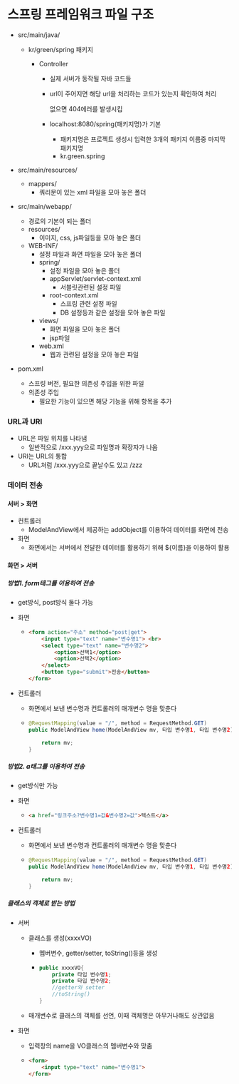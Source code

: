 # 스프링 프레임워크 파일 구조

* src/main/java/

  * kr/green/spring 패키지

    * Controller

      * 실제 서버가 동작될 자바 코드들

      * url이 주어지면 해당 url을 처리하는 코드가 있는지 확인하여 처리

        없으면 404에러를 발생시킴

      * localhost:8080/spring(패키지명)가 기본

        * 패키지명은 프로젝트 생성시 입력한 3개의 패키지 이름중 마지막 패키지명
        * kr.green.spring

* src/main/resources/

  * mappers/
    * 쿼리문이 있는 xml 파일을 모아 놓은 폴더

* src/main/webapp/

  * 경로의 기본이 되는 폴더
  * resources/
    * 이미지, css, js파일등을 모아 놓은 폴더
  * WEB-INF/
    * 설정 파일과 화면 파일을 모아 놓은 폴더
    * spring/
      * 설정 파일을 모아 놓은 폴더
      * appServlet/servlet-context.xml
        * 서블릿관련된 설정 파일
      * root-context.xml
        * 스프링 관련 설정 파일
        * DB 설정등과 같은 설정을 모아 놓은 파일
    * views/
      * 화면 파일을 모아 놓은 폴더
      * jsp파일
    * web.xml
      * 웹과 관련된 설정을 모아 놓은 파일

* pom.xml
  * 스프링 버전, 필요한 의존성 주입을 위한 파일
  * 의존성 주입
    * 필요한 기능이 있으면 해당 기능을 위해 항목을 추가



### URL과 URI

* URL은 파일 위치를 나타냄
  * 일반적으로 /xxx.yyy으로 파일명과 확장자가 나옴
* URI는 URL의 통합
  * URL처럼 /xxx.yyy으로 끝날수도 있고 /zzz



### 데이터 전송

#### 서버 > 화면

* 컨트롤러
  * ModelAndView에서 제공하는 addObject를 이용하여 데이터를 화면에 전송
* 화면
  * 화면에서는 서버에서 전달한 데이터를 활용하기 위해 ${이름}을 이용하여 활용

#### 화면 > 서버

##### 방법1. form태그를 이용하여 전송

* get방식, post방식 둘다 가능

* 화면

  * ```html
    <form action="주소" method="post|get">
        <input type="text" name="변수명1"> <br>
        <select type="text" name="변수명2">
            <option>선택1</option>
            <option>선택2</option>
        </select>
        <button type="submit">전송</button>
    </form>
    ```

* 컨트롤러

  * 화면에서 보낸 변수명과 컨트롤러의 매개변수 명을 맞춘다

  * ```java
    @RequestMapping(value = "/", method = RequestMethod.GET)
    public ModelAndView home(ModelAndView mv, 타입 변수명1, 타입 변수명2) {
    
        return mv;
    }
    ```

    

##### 방법2. a태그를 이용하여 전송

* get방식만 가능

* 화면

  * ```html
    <a href="링크주소?변수명1=값&변수명2=값">텍스트</a>
    ```

* 컨트롤러

  * 화면에서 보낸 변수명과 컨트롤러의 매개변수 명을 맞춘다

  * ```java
    @RequestMapping(value = "/", method = RequestMethod.GET)
    public ModelAndView home(ModelAndView mv, 타입 변수명1, 타입 변수명2) {
    
        return mv;
    }
    ```

##### 클래스의 객체로 받는 방법

* 서버

  * 클래스를 생성(xxxxVO)

    * 멤버변수, getter/setter, toString()등을 생성

    * ```java
      public xxxxVO{
          private 타입 변수명1;
          private 타입 변수명2;
          //getter와 setter
          //toString()
      }
      ```

      

  * 매개변수로 클래스의 객체를 선언, 이때 객체명은 아무거나해도 상관없음

* 화면

  * 입력창의 name을 VO클래스의 멤버변수와 맞춤

  * ```html
    <form>
        <input type="text" name="변수명1">
    </form>
    ```

    